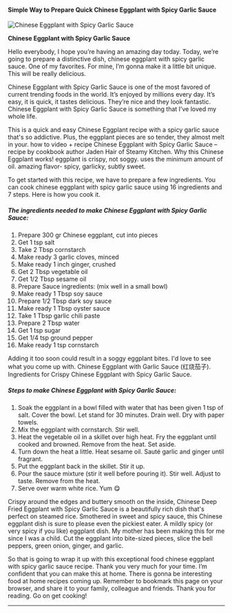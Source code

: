             

#### Simple Way to Prepare Quick Chinese Eggplant with Spicy Garlic Sauce

![Chinese Eggplant with Spicy Garlic Sauce](https://img-global.cpcdn.com/recipes/8adeb5937bdfc0c1/751x532cq70/chinese-eggplant-with-spicy-garlic-sauce-recipe-main-photo.jpg)

**Chinese Eggplant with Spicy Garlic Sauce**

Hello everybody, I hope you’re having an amazing day today. Today, we’re going to prepare a distinctive dish, chinese eggplant with spicy garlic sauce. One of my favorites. For mine, I’m gonna make it a little bit unique. This will be really delicious.

Chinese Eggplant with Spicy Garlic Sauce is one of the most favored of current trending foods in the world. It’s enjoyed by millions every day. It’s easy, it is quick, it tastes delicious. They’re nice and they look fantastic. Chinese Eggplant with Spicy Garlic Sauce is something that I’ve loved my whole life.

This is a quick and easy Chinese Eggplant recipe with a spicy garlic sauce that's so addictive. Plus, the eggplant pieces are so tender, they almost melt in your. how to video + recipe Chinese Eggplant with Spicy Garlic Sauce – recipe by cookbook author Jaden Hair of Steamy Kitchen. Why this Chinese Eggplant works! eggplant is crispy, not soggy. uses the minimum amount of oil. amazing flavor- spicy, garlicky, subtly sweet.

To get started with this recipe, we have to prepare a few ingredients. You can cook chinese eggplant with spicy garlic sauce using 16 ingredients and 7 steps. Here is how you cook it.

##### The ingredients needed to make Chinese Eggplant with Spicy Garlic Sauce:

1.  Prepare 300 gr Chinese eggplant, cut into pieces
2.  Get 1 tsp salt
3.  Take 2 Tbsp cornstarch
4.  Make ready 3 garlic cloves, minced
5.  Make ready 1 inch ginger, crushed
6.  Get 2 Tbsp vegetable oil
7.  Get 1/2 Tbsp sesame oil
8.  Prepare Sauce ingredients: (mix well in a small bowl)
9.  Make ready 1 Tbsp soy sauce
10.  Prepare 1/2 Tbsp dark soy sauce
11.  Make ready 1 Tbsp oyster sauce
12.  Take 1 Tbsp garlic chili paste
13.  Prepare 2 Tbsp water
14.  Get 1 tsp sugar
15.  Get 1/4 tsp ground pepper
16.  Make ready 1 tsp cornstarch

Adding it too soon could result in a soggy eggplant bites. I'd love to see what you come up with. Chinese Eggplant with Garlic Sauce (红烧茄子). Ingredients for Crispy Chinese Eggplant with Spicy Garlic Sauce.

##### Steps to make Chinese Eggplant with Spicy Garlic Sauce:

1.  Soak the eggplant in a bowl filled with water that has been given 1 tsp of salt. Cover the bowl. Let stand for 30 minutes. Drain well. Dry with paper towels.
2.  Mix the eggplant with cornstarch. Stir well.
3.  Heat the vegetable oil in a skillet over high heat. Fry the eggplant until cooked and browned. Remove from the heat. Set aside.
4.  Turn down the heat a little. Heat sesame oil. Sauté garlic and ginger until fragrant.
5.  Put the eggplant back in the skillet. Stir it up.
6.  Pour the sauce mixture (stir it well before pouring it). Stir well. Adjust to taste. Remove from the heat.
7.  Serve over warm white rice. Yum 😋

Crispy around the edges and buttery smooth on the inside, Chinese Deep Fried Eggplant with Spicy Garlic Sauce is a beautifully rich dish that's perfect on steamed rice. Smothered in sweet and spicy sauce, this Chinese eggplant dish is sure to please even the pickiest eater. A mildly spicy (or very spicy if you like) eggplant dish. My mother has been making this for me since I was a child. Cut the eggplant into bite-sized pieces, slice the bell peppers, green onion, ginger, and garlic.

So that is going to wrap it up with this exceptional food chinese eggplant with spicy garlic sauce recipe. Thank you very much for your time. I’m confident that you can make this at home. There is gonna be interesting food at home recipes coming up. Remember to bookmark this page on your browser, and share it to your family, colleague and friends. Thank you for reading. Go on get cooking!

* * *